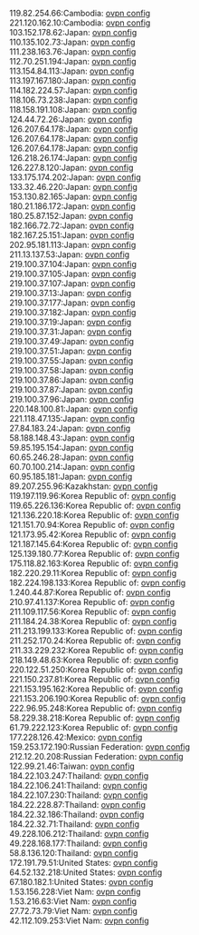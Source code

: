 119.82.254.66:Cambodia: [ovpn config](vpn/119_82_254_66.ovpn)  
221.120.162.10:Cambodia: [ovpn config](vpn/221_120_162_10.ovpn)  
103.152.178.62:Japan: [ovpn config](vpn/103_152_178_62.ovpn)  
110.135.102.73:Japan: [ovpn config](vpn/110_135_102_73.ovpn)  
111.238.163.76:Japan: [ovpn config](vpn/111_238_163_76.ovpn)  
112.70.251.194:Japan: [ovpn config](vpn/112_70_251_194.ovpn)  
113.154.84.113:Japan: [ovpn config](vpn/113_154_84_113.ovpn)  
113.197.167.180:Japan: [ovpn config](vpn/113_197_167_180.ovpn)  
114.182.224.57:Japan: [ovpn config](vpn/114_182_224_57.ovpn)  
118.106.73.238:Japan: [ovpn config](vpn/118_106_73_238.ovpn)  
118.158.191.108:Japan: [ovpn config](vpn/118_158_191_108.ovpn)  
124.44.72.26:Japan: [ovpn config](vpn/124_44_72_26.ovpn)  
126.207.64.178:Japan: [ovpn config](vpn/126_207_64_178.ovpn)  
126.207.64.178:Japan: [ovpn config](vpn/126_207_64_178.ovpn)  
126.207.64.178:Japan: [ovpn config](vpn/126_207_64_178.ovpn)  
126.218.26.174:Japan: [ovpn config](vpn/126_218_26_174.ovpn)  
126.227.8.120:Japan: [ovpn config](vpn/126_227_8_120.ovpn)  
133.175.174.202:Japan: [ovpn config](vpn/133_175_174_202.ovpn)  
133.32.46.220:Japan: [ovpn config](vpn/133_32_46_220.ovpn)  
153.130.82.165:Japan: [ovpn config](vpn/153_130_82_165.ovpn)  
180.21.186.172:Japan: [ovpn config](vpn/180_21_186_172.ovpn)  
180.25.87.152:Japan: [ovpn config](vpn/180_25_87_152.ovpn)  
182.166.72.72:Japan: [ovpn config](vpn/182_166_72_72.ovpn)  
182.167.25.151:Japan: [ovpn config](vpn/182_167_25_151.ovpn)  
202.95.181.113:Japan: [ovpn config](vpn/202_95_181_113.ovpn)  
211.13.137.53:Japan: [ovpn config](vpn/211_13_137_53.ovpn)  
219.100.37.104:Japan: [ovpn config](vpn/219_100_37_104.ovpn)  
219.100.37.105:Japan: [ovpn config](vpn/219_100_37_105.ovpn)  
219.100.37.107:Japan: [ovpn config](vpn/219_100_37_107.ovpn)  
219.100.37.13:Japan: [ovpn config](vpn/219_100_37_13.ovpn)  
219.100.37.177:Japan: [ovpn config](vpn/219_100_37_177.ovpn)  
219.100.37.182:Japan: [ovpn config](vpn/219_100_37_182.ovpn)  
219.100.37.19:Japan: [ovpn config](vpn/219_100_37_19.ovpn)  
219.100.37.31:Japan: [ovpn config](vpn/219_100_37_31.ovpn)  
219.100.37.49:Japan: [ovpn config](vpn/219_100_37_49.ovpn)  
219.100.37.51:Japan: [ovpn config](vpn/219_100_37_51.ovpn)  
219.100.37.55:Japan: [ovpn config](vpn/219_100_37_55.ovpn)  
219.100.37.58:Japan: [ovpn config](vpn/219_100_37_58.ovpn)  
219.100.37.86:Japan: [ovpn config](vpn/219_100_37_86.ovpn)  
219.100.37.87:Japan: [ovpn config](vpn/219_100_37_87.ovpn)  
219.100.37.96:Japan: [ovpn config](vpn/219_100_37_96.ovpn)  
220.148.100.81:Japan: [ovpn config](vpn/220_148_100_81.ovpn)  
221.118.47.135:Japan: [ovpn config](vpn/221_118_47_135.ovpn)  
27.84.183.24:Japan: [ovpn config](vpn/27_84_183_24.ovpn)  
58.188.148.43:Japan: [ovpn config](vpn/58_188_148_43.ovpn)  
59.85.195.154:Japan: [ovpn config](vpn/59_85_195_154.ovpn)  
60.65.246.28:Japan: [ovpn config](vpn/60_65_246_28.ovpn)  
60.70.100.214:Japan: [ovpn config](vpn/60_70_100_214.ovpn)  
60.95.185.181:Japan: [ovpn config](vpn/60_95_185_181.ovpn)  
89.207.255.96:Kazakhstan: [ovpn config](vpn/89_207_255_96.ovpn)  
119.197.119.96:Korea Republic of: [ovpn config](vpn/119_197_119_96.ovpn)  
119.65.226.136:Korea Republic of: [ovpn config](vpn/119_65_226_136.ovpn)  
121.136.220.18:Korea Republic of: [ovpn config](vpn/121_136_220_18.ovpn)  
121.151.70.94:Korea Republic of: [ovpn config](vpn/121_151_70_94.ovpn)  
121.173.95.42:Korea Republic of: [ovpn config](vpn/121_173_95_42.ovpn)  
121.187.145.64:Korea Republic of: [ovpn config](vpn/121_187_145_64.ovpn)  
125.139.180.77:Korea Republic of: [ovpn config](vpn/125_139_180_77.ovpn)  
175.118.82.163:Korea Republic of: [ovpn config](vpn/175_118_82_163.ovpn)  
182.220.29.11:Korea Republic of: [ovpn config](vpn/182_220_29_11.ovpn)  
182.224.198.133:Korea Republic of: [ovpn config](vpn/182_224_198_133.ovpn)  
1.240.44.87:Korea Republic of: [ovpn config](vpn/1_240_44_87.ovpn)  
210.97.41.137:Korea Republic of: [ovpn config](vpn/210_97_41_137.ovpn)  
211.109.117.56:Korea Republic of: [ovpn config](vpn/211_109_117_56.ovpn)  
211.184.24.38:Korea Republic of: [ovpn config](vpn/211_184_24_38.ovpn)  
211.213.199.133:Korea Republic of: [ovpn config](vpn/211_213_199_133.ovpn)  
211.252.170.24:Korea Republic of: [ovpn config](vpn/211_252_170_24.ovpn)  
211.33.229.232:Korea Republic of: [ovpn config](vpn/211_33_229_232.ovpn)  
218.149.48.63:Korea Republic of: [ovpn config](vpn/218_149_48_63.ovpn)  
220.122.51.250:Korea Republic of: [ovpn config](vpn/220_122_51_250.ovpn)  
221.150.237.81:Korea Republic of: [ovpn config](vpn/221_150_237_81.ovpn)  
221.153.195.162:Korea Republic of: [ovpn config](vpn/221_153_195_162.ovpn)  
221.153.206.190:Korea Republic of: [ovpn config](vpn/221_153_206_190.ovpn)  
222.96.95.248:Korea Republic of: [ovpn config](vpn/222_96_95_248.ovpn)  
58.229.38.218:Korea Republic of: [ovpn config](vpn/58_229_38_218.ovpn)  
61.79.222.123:Korea Republic of: [ovpn config](vpn/61_79_222_123.ovpn)  
177.228.126.42:Mexico: [ovpn config](vpn/177_228_126_42.ovpn)  
159.253.172.190:Russian Federation: [ovpn config](vpn/159_253_172_190.ovpn)  
212.12.20.208:Russian Federation: [ovpn config](vpn/212_12_20_208.ovpn)  
122.99.21.46:Taiwan: [ovpn config](vpn/122_99_21_46.ovpn)  
184.22.103.247:Thailand: [ovpn config](vpn/184_22_103_247.ovpn)  
184.22.106.241:Thailand: [ovpn config](vpn/184_22_106_241.ovpn)  
184.22.107.230:Thailand: [ovpn config](vpn/184_22_107_230.ovpn)  
184.22.228.87:Thailand: [ovpn config](vpn/184_22_228_87.ovpn)  
184.22.32.186:Thailand: [ovpn config](vpn/184_22_32_186.ovpn)  
184.22.32.71:Thailand: [ovpn config](vpn/184_22_32_71.ovpn)  
49.228.106.212:Thailand: [ovpn config](vpn/49_228_106_212.ovpn)  
49.228.168.177:Thailand: [ovpn config](vpn/49_228_168_177.ovpn)  
58.8.136.120:Thailand: [ovpn config](vpn/58_8_136_120.ovpn)  
172.191.79.51:United States: [ovpn config](vpn/172_191_79_51.ovpn)  
64.52.132.218:United States: [ovpn config](vpn/64_52_132_218.ovpn)  
67.180.182.1:United States: [ovpn config](vpn/67_180_182_1.ovpn)  
1.53.156.228:Viet Nam: [ovpn config](vpn/1_53_156_228.ovpn)  
1.53.216.63:Viet Nam: [ovpn config](vpn/1_53_216_63.ovpn)  
27.72.73.79:Viet Nam: [ovpn config](vpn/27_72_73_79.ovpn)  
42.112.109.253:Viet Nam: [ovpn config](vpn/42_112_109_253.ovpn)  
